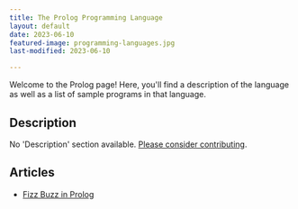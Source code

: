 ```yaml
---
title: The Prolog Programming Language
layout: default
date: 2023-06-10
featured-image: programming-languages.jpg
last-modified: 2023-06-10

---
```


Welcome to the Prolog page! Here, you'll find a description of the language as well as a list of sample programs in that language.

## Description

No 'Description' section available. [Please consider contributing](https://github.com/TheRenegadeCoder/sample-programs-website).

## Articles

- [Fizz Buzz in Prolog](https://sampleprograms.io/projects/fizz-buzz/prolog)